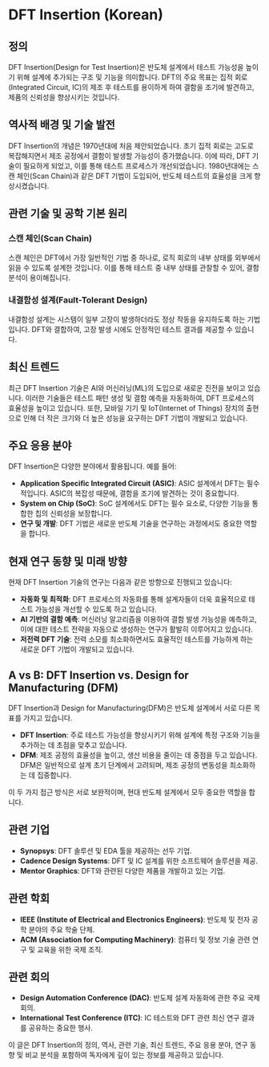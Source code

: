 # DFT Insertion (Korean)

## 정의

DFT Insertion(Design for Test Insertion)은 반도체 설계에서 테스트 가능성을 높이기 위해 설계에 추가되는 구조 및 기능을 의미합니다. DFT의 주요 목표는 집적 회로(Integrated Circuit, IC)의 제조 후 테스트를 용이하게 하여 결함을 조기에 발견하고, 제품의 신뢰성을 향상시키는 것입니다.

## 역사적 배경 및 기술 발전

DFT Insertion의 개념은 1970년대에 처음 제안되었습니다. 초기 집적 회로는 고도로 복잡해지면서 제조 공정에서 결함이 발생할 가능성이 증가했습니다. 이에 따라, DFT 기술이 필요하게 되었고, 이를 통해 테스트 프로세스가 개선되었습니다. 1980년대에는 스캔 체인(Scan Chain)과 같은 DFT 기법이 도입되어, 반도체 테스트의 효율성을 크게 향상시켰습니다. 

## 관련 기술 및 공학 기본 원리

### 스캔 체인(Scan Chain)

스캔 체인은 DFT에서 가장 일반적인 기법 중 하나로, 로직 회로의 내부 상태를 외부에서 읽을 수 있도록 설계한 것입니다. 이를 통해 테스트 중 내부 상태를 관찰할 수 있어, 결함 분석이 용이해집니다. 

### 내결함성 설계(Fault-Tolerant Design)

내결함성 설계는 시스템이 일부 고장이 발생하더라도 정상 작동을 유지하도록 하는 기법입니다. DFT와 결합하여, 고장 발생 시에도 안정적인 테스트 결과를 제공할 수 있습니다.

## 최신 트렌드

최근 DFT Insertion 기술은 AI와 머신러닝(ML)의 도입으로 새로운 진전을 보이고 있습니다. 이러한 기술들은 테스트 패턴 생성 및 결함 예측을 자동화하여, DFT 프로세스의 효율성을 높이고 있습니다. 또한, 모바일 기기 및 IoT(Internet of Things) 장치의 출현으로 인해 더 작은 크기와 더 높은 성능을 요구하는 DFT 기법이 개발되고 있습니다.

## 주요 응용 분야

DFT Insertion은 다양한 분야에서 활용됩니다. 예를 들어:

- **Application Specific Integrated Circuit (ASIC)**: ASIC 설계에서 DFT는 필수적입니다. ASIC의 복잡성 때문에, 결함을 조기에 발견하는 것이 중요합니다.
- **System on Chip (SoC)**: SoC 설계에서도 DFT는 필수 요소로, 다양한 기능을 통합한 칩의 신뢰성을 보장합니다.
- **연구 및 개발**: DFT 기법은 새로운 반도체 기술을 연구하는 과정에서도 중요한 역할을 합니다.

## 현재 연구 동향 및 미래 방향

현재 DFT Insertion 기술의 연구는 다음과 같은 방향으로 진행되고 있습니다:

- **자동화 및 최적화**: DFT 프로세스의 자동화를 통해 설계자들이 더욱 효율적으로 테스트 가능성을 개선할 수 있도록 하고 있습니다.
- **AI 기반의 결함 예측**: 머신러닝 알고리즘을 이용하여 결함 발생 가능성을 예측하고, 이에 대한 테스트 전략을 자동으로 생성하는 연구가 활발히 이루어지고 있습니다.
- **저전력 DFT 기술**: 전력 소모를 최소화하면서도 효율적인 테스트를 가능하게 하는 새로운 DFT 기법이 개발되고 있습니다.

## A vs B: DFT Insertion vs. Design for Manufacturing (DFM)

DFT Insertion과 Design for Manufacturing(DFM)은 반도체 설계에서 서로 다른 목표를 가지고 있습니다. 

- **DFT Insertion**: 주로 테스트 가능성을 향상시키기 위해 설계에 특정 구조와 기능을 추가하는 데 초점을 맞추고 있습니다.
- **DFM**: 제조 공정의 효율성을 높이고, 생산 비용을 줄이는 데 중점을 두고 있습니다. DFM은 일반적으로 설계 초기 단계에서 고려되며, 제조 공정의 변동성을 최소화하는 데 집중합니다.

이 두 가지 접근 방식은 서로 보완적이며, 현대 반도체 설계에서 모두 중요한 역할을 합니다.

## 관련 기업

- **Synopsys**: DFT 솔루션 및 EDA 툴을 제공하는 선두 기업.
- **Cadence Design Systems**: DFT 및 IC 설계를 위한 소프트웨어 솔루션을 제공.
- **Mentor Graphics**: DFT와 관련된 다양한 제품을 개발하고 있는 기업.

## 관련 학회

- **IEEE (Institute of Electrical and Electronics Engineers)**: 반도체 및 전자 공학 분야의 주요 학술 단체.
- **ACM (Association for Computing Machinery)**: 컴퓨터 및 정보 기술 관련 연구 및 교육을 위한 국제 조직.

## 관련 회의

- **Design Automation Conference (DAC)**: 반도체 설계 자동화에 관한 주요 국제 회의.
- **International Test Conference (ITC)**: IC 테스트와 DFT 관련 최신 연구 결과를 공유하는 중요한 행사.

이 글은 DFT Insertion의 정의, 역사, 관련 기술, 최신 트렌드, 주요 응용 분야, 연구 동향 및 비교 분석을 포함하여 독자에게 깊이 있는 정보를 제공하고 있습니다.